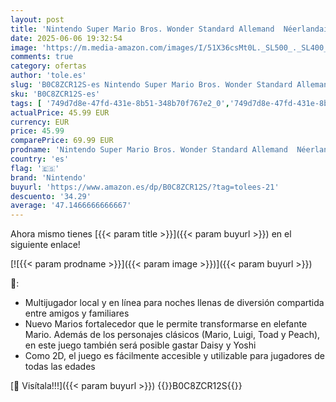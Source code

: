 ```yaml
---
layout: post
title: 'Nintendo Super Mario Bros. Wonder Standard Allemand  Néerlandais  Anglais  Espagnol  Francés  Italiano  Japonés '
date: 2025-06-06 19:32:54
image: 'https://m.media-amazon.com/images/I/51X36csMt0L._SL500_._SL400_.jpg'
comments: true
category: ofertas
author: 'tole.es'
slug: 'B0C8ZCR12S-es Nintendo Super Mario Bros. Wonder Standard Allemand...'
sku: 'B0C8ZCR12S-es'
tags: [ '749d7d8e-47fd-431e-8b51-348b70f767e2_0','749d7d8e-47fd-431e-8b51-348b70f767e2_9101','856628d6-bd06-44c9-8556-c5cb75f77e2b_0','856628d6-bd06-44c9-8556-c5cb75f77e2b_2201','856628d6-bd06-44c9-8556-c5cb75f77e2b_3601','856628d6-bd06-44c9-8556-c5cb75f77e2b_5701','Arborist Merchandising Root','CML-Gaming','Electrónica','Gaming All','Gaming Software','Hardware y juegos para Nintendo Switch','Juegos para Nintendo Switch','Preventa de Videojuegos','Self Service','Special Features Stores','Top brands in Electronics','Videojuegos','Videojuegos más esperados','nintendo','🇪🇸', ]
actualPrice: 45.99 EUR
currency: EUR
price: 45.99
comparePrice: 69.99 EUR
prodname: 'Nintendo Super Mario Bros. Wonder Standard Allemand  Néerlandais  Anglais  Espagnol  Francés  Italiano  Japonés '
country: 'es'
flag: '🇪🇸'
brand: 'Nintendo'
buyurl: 'https://www.amazon.es/dp/B0C8ZCR12S/?tag=tolees-21'
descuento: '34.29'
average: '47.1466666666667'
---
```


Ahora mismo tienes [{{< param title >}}]({{< param buyurl >}}) en el siguiente enlace!

[![{{< param prodname >}}]({{< param image >}})]({{< param buyurl >}})

🔎:

- Multijugador local y en línea para noches llenas de diversión compartida entre amigos y familiares
- Nuevo Marios fortalecedor que le permite transformarse en elefante Mario. Además de los personajes clásicos (Mario, Luigi, Toad y Peach), en este juego también será posible gastar Daisy y Yoshi
- Como 2D, el juego es fácilmente accesible y utilizable para jugadores de todas las edades

[🛒 Visítala!!!]({{< param buyurl >}})
{{<world>}}B0C8ZCR12S{{</world>}}
